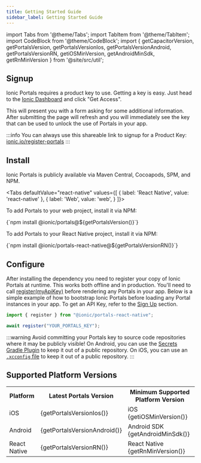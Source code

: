 ```yaml
---
title: Getting Started Guide
sidebar_label: Getting Started Guide
---
```


import Tabs from '@theme/Tabs';
import TabItem from '@theme/TabItem';
import CodeBlock from '@theme/CodeBlock';
import { getCapacitorVersion, getPortalsVersion, getPortalsVersionIos, getPortalsVersionAndroid, getPortalsVersionRN, getiOSMinVersion, getAndroidMinSdk, getRnMinVersion } from '@site/src/util';

## Signup

Ionic Portals requires a product key to use. Getting a key is easy.
Just head to the [Ionic Dashboard](https://ionic.io/register-portals) and click "Get Access".

This will present you with a form asking for some additional information.
After submitting the page will refresh and you will immediately see the key that can be used to unlock the use of Portals in your app.

:::info
You can always use this shareable link to signup for a Product Key: [ionic.io/register-portals](https://ionic.io/register-portals)
:::

## Install

Ionic Portals is publicly available via Maven Central, Cocoapods, SPM, and NPM.

<Tabs
defaultValue="react-native"
values={[
{ label: 'React Native', value: 'react-native' },
{ label: 'Web', value: 'web', }
]}>
<TabItem value="web">

To add Portals to your web project, install it via NPM:

<CodeBlock className="language-bash">
{`npm install @ionic/portals@${getPortalsVersion()}`}
</CodeBlock>

</TabItem>

<TabItem value="react-native">

To add Portals to your React Native project, install it via NPM:

<CodeBlock className="language-bash">
{`npm install @ionic/portals-react-native@${getPortalsVersionRN()}`}
</CodeBlock>

</TabItem>

</Tabs>

## Configure

After installing the dependency you need to register your copy of Ionic Portals at runtime. This works both offline and in production. You'll need to call [register(myApiKey)](https://react-native-ionic-portals.vercel.app/functions/register.html) before rendering any Portals in your app. Below is a simple example of how to bootstrap Ionic Portals before loading any Portal instances in your app. To get an API Key, refer to the [Sign Up](#signup) section.

```javascript title=App.tsx
import { register } from "@ionic/portals-react-native";

await register("YOUR_PORTALS_KEY");
```

:::warning
Avoid committing your Portals key to source code repositories where it may be publicly visible!
On Android, you can use the [Secrets Gradle Plugin](https://github.com/google/secrets-gradle-plugin) to keep it out of a public repository.
On iOS, you can use an [`.xcconfig` file](https://nshipster.com/xcconfig/) to keep it out of a public repository.
:::

## Supported Platform Versions

<table>
  <tr>
    <th>Platform</th>
    <th>Latest Portals Version</th>
    <th>Minimum Supported Platform Version</th>
  </tr>
  <tr>
    <td>iOS</td>
    <td>{getPortalsVersionIos()}</td>
    <td>iOS {getiOSMinVersion()}</td>
  </tr>
  <tr>
    <td>Android</td>
    <td>{getPortalsVersionAndroid()}</td>
    <td>Android SDK {getAndroidMinSdk()}</td>
  </tr>
  <tr>
    <td>React Native</td>
    <td>{getPortalsVersionRN()}</td>
    <td>React Native {getRnMinVersion()}</td>
  </tr>
</table>
